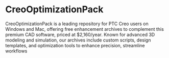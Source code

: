 # CreoOptimizationPack
CreoOptimizationPack is a leading repository for PTC Creo users on Windows and Mac, offering free enhancement archives to complement this premium CAD software, priced at $2,160/year. Known for advanced 3D modeling and simulation, our archives include custom scripts, design templates, and optimization tools to enhance precision, streamline workflows
